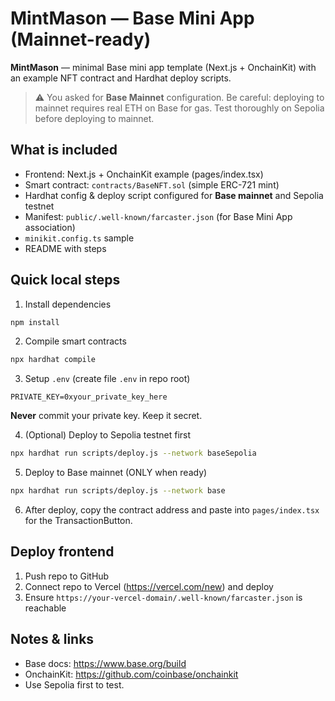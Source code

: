 # MintMason — Base Mini App (Mainnet-ready)

**MintMason** — minimal Base mini app template (Next.js + OnchainKit) with an example NFT contract and Hardhat deploy scripts.

> ⚠️ You asked for **Base Mainnet** configuration. Be careful: deploying to mainnet requires real ETH on Base for gas. Test thoroughly on Sepolia before deploying to mainnet.

## What is included
- Frontend: Next.js + OnchainKit example (pages/index.tsx)
- Smart contract: `contracts/BaseNFT.sol` (simple ERC-721 mint)
- Hardhat config & deploy script configured for **Base mainnet** and Sepolia testnet
- Manifest: `public/.well-known/farcaster.json` (for Base Mini App association)
- `minikit.config.ts` sample
- README with steps

## Quick local steps

1. Install dependencies
```bash
npm install
```

2. Compile smart contracts
```bash
npx hardhat compile
```

3. Setup `.env` (create file `.env` in repo root)
```env
PRIVATE_KEY=0xyour_private_key_here
```
**Never** commit your private key. Keep it secret.

4. (Optional) Deploy to Sepolia testnet first
```bash
npx hardhat run scripts/deploy.js --network baseSepolia
```

5. Deploy to Base mainnet (ONLY when ready)
```bash
npx hardhat run scripts/deploy.js --network base
```

6. After deploy, copy the contract address and paste into `pages/index.tsx` for the TransactionButton.

## Deploy frontend
1. Push repo to GitHub
2. Connect repo to Vercel (https://vercel.com/new) and deploy
3. Ensure `https://your-vercel-domain/.well-known/farcaster.json` is reachable

## Notes & links
- Base docs: https://www.base.org/build
- OnchainKit: https://github.com/coinbase/onchainkit
- Use Sepolia first to test.